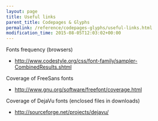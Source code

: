```yaml
---
layout: page
title: Useful links
parent_title: Codepages & Glyphs
permalink: /reference/codepages-glyphs/useful-links.html
modification_time: 2015-08-05T12:03:02+00:00
---
```




<p>Fonts frequency (browsers)</p>
<ul>
<li><a href="http://www.codestyle.org/css/font-family/sampler-CombinedResults.shtml">http://www.codestyle.org/css/font-family/sampler-CombinedResults.shtml</a></li>
</ul>
<p>Coverage of FreeSans fonts</p>
<ul>
<li><a href="http://www.gnu.org/software/freefont/coverage.html">http://www.gnu.org/software/freefont/coverage.html</a></li>
</ul>
<p>Coverage of DejaVu fonts (enclosed files in downloads)</p>
<ul>
<li><a href="http://sourceforge.net/projects/dejavu/">http://sourceforge.net/projects/dejavu/</a></li>
</ul>

